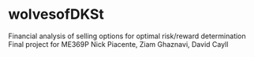 # wolvesofDKSt
Financial analysis of selling options for optimal risk/reward determination
Final project for ME369P
Nick Piacente, Ziam Ghaznavi, David Cayll
